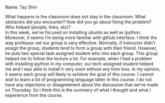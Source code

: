 Name: Tay Shin 



What happens in the classroom does not stay in the classroom. What obstacles did you encounter? How did you go about fixing the problem? Who helped (people, links, etc)?  
In this week, we’ve focused on installing ubunto as well as ipython. Moreover, it seems I’m being more familiar with github interface. 
I think the way professor set our group is very effective. Normally, if instructor didn’t assign the group, students tend to form a group with their friend. However, he puts two special task assigned student who into each group. This group helped me to follow the lecture a lot. For example, when I had a problem with installing ipython in my computer, our tech-assigned student helped me and I was able to install it very soon without any time loss. In my opinion, it seems each group will likely to achieve the goal of this course. I cannot wait to learn a lot of programming language latter in this course. I do not have any objections or disagreement about the discussion that we’ve made on Thursday. So I think this is the summary of what I thought and what I experience from the course. 
